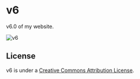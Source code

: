 v6
==

v6.0 of my website.

![v6](http://files.setetres.st/img/v6-header.gif?v=1&raw=true)

License
-------

v6 is under a [Creative Commons Attribution License].

[setetres.st]: http://setetres.st
[Creative Commons Attribution License]: http://creativecommons.org/licenses/by/4.0